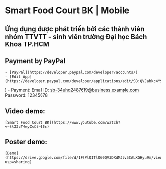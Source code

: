 # Smart Food Court BK | Mobile

## Ứng dụng được phát triển bởi các thành viên nhóm TTVTT - sinh viên trường Đại học Bách Khoa TP.HCM

## Payment by PayPal
    - [PayPal](https://developer.paypal.com/developer/accounts/)
    - [Edit App](https://developer.paypal.com/developer/applications/edit/SB:QVJabkc4YS1jczc0LXg2MEdUcW1wSXZWQ3B0M1VOTkN4MWQ1LVhOUnFwM1VHRERLb2dTNTdXQ3R4a0Qwb2pLMkhxX0s0Smp0MEdVOUlad18=
)
    - Payment:
        Email ID: sb-34uhq2487619@business.example.com
        Password: 12345678

## Video demo:
    [Smart Food Court BK](https://www.youtube.com/watch?v=ttZ2zT4myZc&t=18s)

## Poster demo:
    [Demo](https://drive.google.com/file/d/1F2PlQITlO60QV3DXdMJLv5CALXGHyu9m/view?usp=sharing)
